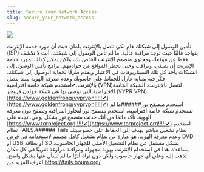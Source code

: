 ```yaml
---
title: Secure Your Network Access
slug: secure_your_network_access
---
```


![](/images/coverchap_7.jpg)



تأمين الوصول إلى شبكتك هام لكي تتصل بالإنترنت بآمان حيث أن مورد خدمة الإنترنت (ISP) يتواجد غالبًا حيث توجد مراقبة عالية. ما لم تأمن الوصول إلى شبكتك، أنت لا تكشف فقط عن موقعك ومحتوى متصفح الإنترنت الخاص بك، ولكن يمكن كذلك لمورد خدمة الإنترنت أن يصفي، ويراقب وحتى يحظر المواقع من خوادمهم. برامج تأمين الوصول إلى الشبكات يأخذ كل تلك السيناريوهات في الاعتبار ويقدم طرقًا لحماية الوصول إلى شبكتك. فكّر فيه بمثابة عازل للحفاظ على حاسوبك وعدم معرفة الهوية بينما يتصل بالإنترنت.✔استخدم شبكة خاصة افتراضية (VPN)لتتصل بالإنترنت. الشبكة الخاصة الافتراضية التي نوصي بها هي شبكة جولدن فروجز (VYPR VPN).[https://www.goldenfrong/vyprvpn!!!!!✔](https://www.goldenfrong/vyprvpn!!!!!✔) استخدم متصفح تور######ما لم تستخدم شبكة خاصة افتراضية، استخدم متصفح تور لتجاوز المراقبة وتصفح دون معرفة الهوية. تأكد دائمًا من أنك حدثت متصفح تور بشكل يومي. تجده على [https://www.torproject.org!!!!!✔](https://www.torproject.org!!!!!✔) استخدم نظام TAILS.###### Tails نظام تشغيل مباشر يهدف إلى الحفاظ على خصوصيتك وعدم معرفة الهوية. هو عبارة عن نظام تشغيل كامل مصمم لاستخدامه في قرص DVD أو USB أو بطاقة SD بشكل مستقل عن نظام التشغيل الأصلي للجهاز الحاسوب. يساعدك هذا في استخدام الإنترنت بهوية مجهولة ومراقبة مراوغة تقريبًا في كل مكان تذهب إليه وعلى أي جهاز حاسوب ولكن دون ترك أثرًا ما لم تسأل عنها بشكل واضح. اعرف المزيد من https://tails.boum.org/